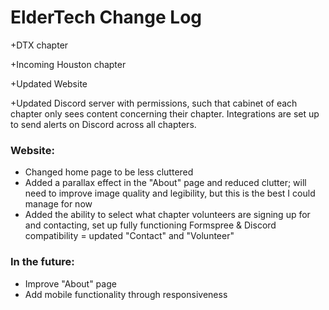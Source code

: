 
# ElderTech Change Log

+DTX chapter

+Incoming Houston chapter

+Updated Website

+Updated Discord server with permissions, 
such that cabinet of each chapter only sees
content concerning their chapter.
Integrations are set up to send alerts on Discord 
across all chapters.

### Website:
+ Changed home page to be less cluttered
+ Added a parallax effect in the "About" page and reduced clutter; will need to improve image quality and legibility, but this is the best I could manage for now
+ Added the ability to select what chapter volunteers are signing up for and contacting, set up fully functioning Formspree & Discord compatibility  = updated "Contact" and "Volunteer" 


### In the future:
* Improve "About" page
* Add mobile functionality through responsiveness
